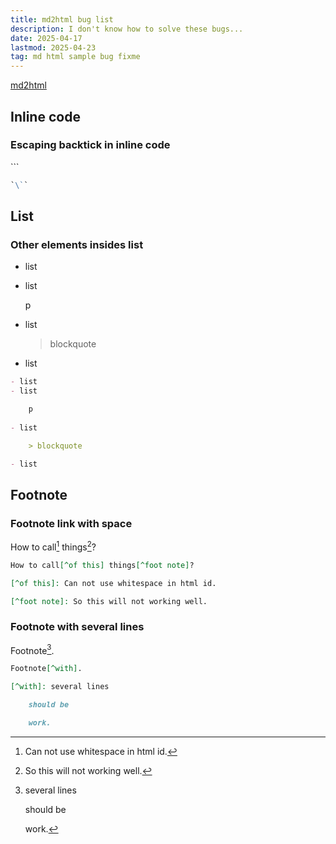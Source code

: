 ```yaml
---
title: md2html bug list
description: I don't know how to solve these bugs...
date: 2025-04-17
lastmod: 2025-04-23
tag: md html sample bug fixme
---
```


[md2html](https://github.com/RayCC51/md2html)

## Inline code

### Escaping backtick in inline code

`\``

```md
`\``
```

## List

### Other elements insides list

- list
- list

    p
    
- list

    > blockquote

- list

```md
- list
- list

    p
    
- list

    > blockquote

- list
```

## Footnote

### Footnote link with space

How to call[^of this] things[^foot note]?

[^of this]: Can not use whitespace in html id. 

[^foot note]: So this will not working well.

```md
How to call[^of this] things[^foot note]?

[^of this]: Can not use whitespace in html id. 

[^foot note]: So this will not working well. 
```

### Footnote with several lines

Footnote[^with]. 

[^with]: several lines

    should be

    work. 

```md
Footnote[^with]. 

[^with]: several lines

    should be

    work. 
```
